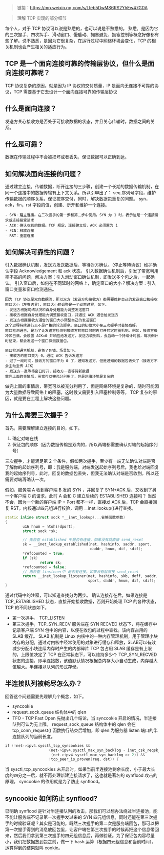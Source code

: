 > 链接：https://mp.weixin.qq.com/s/LIeb5DwMS6RS2YhEw47GDA

> 理解 TCP 实现的部分细节

每个人，对于 TCP 协议可以说是熟悉的，也可以说是不熟悉的。
熟悉，是因为它的三次握手、四次挥手、滑动窗口、慢启动、拥塞避免、拥塞控制等概念好像都有些了解。说不熟悉，是因为它很复杂，在运行过程中网络环境会变化，TCP 的相关机制也会产生相关的适应行为。

## TCP 是一个面向连接可靠的传输层协议，但什么是面向连接可靠呢？
TCP 协议复杂的原因，就是因为 IP 协议的交付质量，IP 是面向无连接不可靠的协议，TCP 需要基于它去设计一个面向连接可靠的传输层协议
## 什么是面向连接？
发送方关心接收方是否处于可接收数据的状态，并且关心传输时，数据之间的关系。
## 什么是可靠？
数据在传输过程中不会被损坏或者丢失，保证数据可以正确到达。
## 如何解决面向连接的问题？
通过建立连接，传输数据，断开连接的三步骤，创建一个长期的数据传输机制，在同一个连接中的数据传输有上下文关系。所以引申出了：
seq 序列号字段，维护传输数据的顺序关系，保证按序交付，同时，解决数据包重复的问题。
syn，ack，fin，rst 字段的值，创建、断开和维护一个连接。

```
- SYN：建立连接。在三次握手的第一步和第二步中使用。SYN 为 1 时，表示这是一个连接请求或连接接受请求
- ACK：确认收到的数据。TCP 规定，连接建立后，ACK 必须置为 1
- FIN：释放连接
- RST：重置连接
```

## 如何解决可靠性的问题？
引入数据确认机制，发送方发送数据后，等待对方确认。（停止等待协议）维护确认字段 Acknowledgement 和 ack 状态。
引入数据确认机制后，引发了带宽利用率不高的问题，解决方案：引入滑动窗口确认机制，即发送多个包之后，一起确认。
引入窗口后，如何在不同延时的网络上，确定窗口的大小？解决方案：引入窗口变量和窗口检测通告。

```
因为 TCP 协议是双向数据流，所以双方（发送方和接收方）都需要维护自己的发送窗口和接收窗口大小（左右边界），窗口大小的调整是一个动态过程，如下。
- 发送方根据网络状况和自身处理能力调整发送窗口
- 接收方根据自身处理能力调整接收窗口，并通过 ACK 通告给发送方
- 发送方根据接收方通告的窗口大小调整自己的发送窗口
这个过程持续进行且不是严格的轮流顺序。窗口的初始大小在三次握手时会协商好。
窗口检测通告，是为了让发送方检测到接收方的窗口何时再打开的定时器机制。例如，接收方缓冲区已满，会设置 ACK=0 并响应给发送方。发送方收到后，会启动一个持续计时器，每次倒计时结束，都会发送一个窗口探测数据包。
```

```
窗口检测通告机制，避免了死锁。场景如下。
- 接收方的窗口变为 0，通过 ACK 告诉发送方
- 过了一段时间，接收方的窗口不为 0 了，通知发送方，但是通知的数据包丢失了（接收方不会主动重传 ACK）
- 发送方一直等待窗口打开，接收方一直等待新数据
做完上面的事情后，带宽可以被充分利用了，但是网络环境是复杂的
```

做完上面的事情后，带宽可以被充分利用了，但是网络环境是复杂的，随时可能因为大量数据导致网络上的阻塞，这时候又需要引入阻塞控制等等。
TCP 复杂的原因，就是要在工程上解决这些问题。

## 为什么需要三次握手？
首先，需要理解建立连接的目的，如下。
1. 确定对端在线
2. 保证包的顺序（因为数据传输是双向的，所以两端都需要确认对端的起始序列号）

三次握手，才能满足第 2 个条件，假如两次握手，至少有一端无法确认对端是否了解你的起始序列号，即：我是服务端，对端发送起始序列号后，我也给对端回复我的起始序列号，此时，回复的数据包丢失，但我无法确认对端是否收到，所以还需要对端再确认一次。

假如，服务端 A 收到客户端 B 发的 SYN ，并回复了 SYN+ACK 后，又收到了另一个客户端 C 的请求，此时 A 会和 C 建立后续的 ESTABLISHED 连接吗？
当然不会，因为一个新的客户端 IP + Port 都不一样，直接发 ACK 后，TCP 会直接回复 RST，内核通过四元组进行校验，调用 __inet_lookup()进行查找。

```c++
static inline struct sock *__inet_lookup(...省略函数参数)
{
        u16 hnum = ntohs(dport);
        struct sock *sk;

        // 先检查 established 中是否有连接，如果没有就直接 send_reset
        sk = __inet_lookup_established(net, hashinfo, saddr, sport,
                                       daddr, hnum, dif, sdif);
        *refcounted = true;
        if (sk)
                return sk;
        *refcounted = false;
        // 再检查 linstener中 是否有连接，如果没有就直接 send_reset
        return __inet_lookup_listener(net, hashinfo, skb, doff, saddr,
                                      sport, daddr, hnum, dif, sdif);
}
```

通过代码中的注释，可以知道查找分为两步。
确认连接存在后，如果连接是 TCP_ESTABLISHED 状态，直接开始接收数据，否则开始处理 TCP 的各种状态，TCP 的不同状态如下。
- 第一次握手， TCP_LISTEN
- 第三次握手，TCP_SYN_RECV
服务端在 SYN RECVED 状态下，将在缓存中记录客户端 SYN 包中的内容，以便在收包的过程中查找。该内容占用的 SLAB 缓存。
SLAB 机制是 Linux 内核中的一种内存管理机制，用于管理小块内存的分配，通过对内核中经常使用的对象进行缓存和释放，SLAB可以有效减少分配小块连续内存时产生的内部碎片
TCP 包占用 SLAB 缓存是有上限的，上限值决定了 TCP 在正常状态下，可以维持多少个 TCP_SYN_RECVED 状态的连接，即半连接数，该值默认情况根据总内存大小自动生成，内存越大值越大。半连接以队列的形式存储。

## 半连接队列被耗尽怎么办？
回答这个问题需要先理解几个概念，如下。
- syncookie
- request_sock_queue 结构体中的 qlen
- TFO - TCP Fast Open
先抛出几个结论，当 syncookie 开启的情况，半连接队列可认为无上限。
request_sock_queue 结构体中的 qlen 会在 tcp_conn_request() 函数执行结束后增加，即 qlen 为服务器 listen 端口的半连接队列的当前长度。

```c++
if (!net->ipv4.sysctl_tcp_syncookies &&
                    (net->ipv4.sysctl_max_syn_backlog - inet_csk_reqsk_queue_len(sk) <
                     (net->ipv4.sysctl_max_syn_backlog >> 2)) &&
                    !tcp_peer_is_proven(req, dst)) {
```

当 sysctl_tcp_syncookies 未开启时，如果当前半连接池剩余长度，小于最大长度的四分之一后，就不再处理新建连接请求了，这也就是著名的 synflood 攻击的原理。
syncookie 的作用就是为了防止 synflood。

## syncookie 如何防止 synflood?
已明确 synflood 是针对半连接队列的攻击，那我们可以想办法绕过半连接池，能不能让服务端不记录第一次握手发过来的 SYN 四元组信息，同时还能在第三次握手的时候验证呢？其实是可能的，既然三次握手的第二次是服务端回包，那可以把第一次握手得到的消息放回包里，让客户端在第三次握手的时候再把这个信息带回来，然后我们拿到第三次握手的四元组信息后，再做验证。为了保证包内容尽量小，我们把数据放到包之前，做一下 hash 运算（根据四元组信息和当前时间），运算得到的结果就叫 cookie。